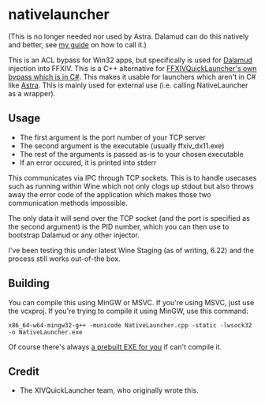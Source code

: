 # nativelauncher

(This is no longer needed nor used by Astra. Dalamud can do this natively and better, see [my guide](https://docs.xiv.zone/concept/dalamud/) on how to call it.)

This is an ACL bypass for Win32 apps, but specifically is used for [Dalamud](https://github.com/goatcorp/Dalamud) injection into FFXIV. This is a C++ alternative for
[FFXIVQuickLauncher's own bypass which is in C#](https://github.com/goatcorp/FFXIVQuickLauncher/blob/master/src/XIVLauncher.Common.Windows/NativeAclFix.cs). This makes it usable for launchers which aren't in C# like [Astra](https://github.com/redstrate/astra). This is mainly used for external use (i.e. calling NativeLauncher as a wrapper).

## Usage
* The first argument is the port number of your TCP server
* The second argument is the executable (usually ffxiv_dx11.exe)
* The rest of the arguments is passed as-is to your chosen executable
* If an error occured, it is printed into stderr

This communicates via IPC through TCP sockets. This is to handle usecases such as running within Wine which not only clogs up stdout but also throws away
the error code of the application which makes those two communication methods impossible.

The only data it will send over the TCP socket (and the port is specified as the second argument) is the PID number, which you can then use to
bootstrap Dalamud or any other injector.

I've been testing this under latest Wine Staging (as of writing, 6.22) and the process still works out-of-the box.

## Building
You can compile this using MinGW or MSVC. If you're using MSVC, just use the vcxproj. If you're trying to compile it using MinGW, use this command:

`x86_64-w64-mingw32-g++ -municode NativeLauncher.cpp -static -lwsock32 -o NativeLauncher.exe`

Of course there's always [a prebuilt EXE for you](https://xiv.zone/distrib/nativelauncher/NativeLauncher.exe) if can't compile it.

## Credit
* The XIVQuickLauncher team, who originally wrote this.
